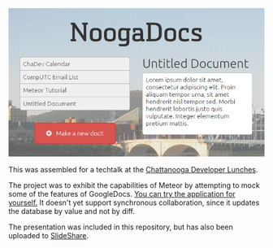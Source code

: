 ![Nooga Docs](screenshots/noogadocs.PNG)

This was assembled for a techtalk at the [Chattanooga Developer Lunches](http://www.meetup.com/chadevs).

The project was to exhibit the capabilities of Meteor by attempting to mock some of the features of GoogleDocs. [You can try the application for yourself.](http://noogadocs.meteor.com) It doesn't yet support synchronous collaboration, since it updates the database by value and not by diff.

The presentation was included in this repository, but has also been uploaded to [SlideShare](http://www.slideshare.net/arcym/introduction-to-meteor-at-chadev-lunch).
